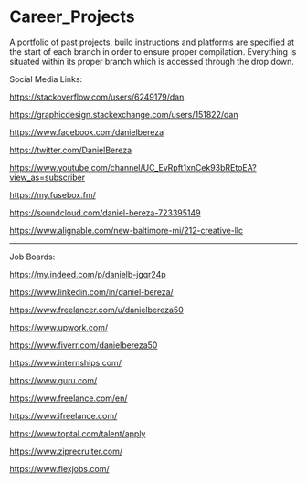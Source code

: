 # Career_Projects
A portfolio of past projects, build instructions and platforms are specified at the start of each branch in order to ensure proper compilation.  Everything is situated within its proper branch which is accessed through the drop down.   


Social Media Links: 

https://stackoverflow.com/users/6249179/dan

https://graphicdesign.stackexchange.com/users/151822/dan

https://www.facebook.com/danielbereza

https://twitter.com/DanielBereza

https://www.youtube.com/channel/UC_EvRpft1xnCek93bREtoEA?view_as=subscriber

https://my.fusebox.fm/

https://soundcloud.com/daniel-bereza-723395149

https://www.alignable.com/new-baltimore-mi/212-creative-llc

<hr>

Job Boards: 

https://my.indeed.com/p/danielb-jgqr24p

https://www.linkedin.com/in/daniel-bereza/

https://www.freelancer.com/u/danielbereza50

https://www.upwork.com/

https://www.fiverr.com/danielbereza50

https://www.internships.com/

https://www.guru.com/

https://www.freelance.com/en/

https://www.ifreelance.com/

https://www.toptal.com/talent/apply

https://www.ziprecruiter.com/ 

https://www.flexjobs.com/




